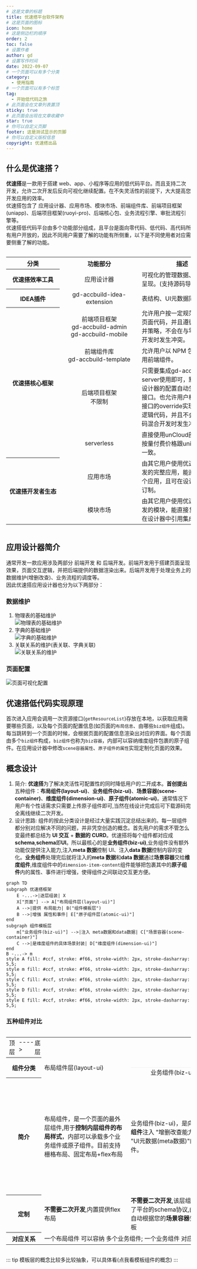 ```yaml
---
# 这是文章的标题
title: 优速搭平台软件架构
# 这是页面的图标
icon: home
# 这是侧边栏的顺序
order: 2
toc: false
# 设置作者
author: gd
# 设置写作时间
date: 2022-09-07
# 一个页面可以有多个分类
category:
  - 使用指南
# 一个页面可以有多个标签
tag:
  - 开始低代码之旅
# 此页面会在文章列表置顶
sticky: true
# 此页面会出现在文章收藏中
star: true
# 你可以自定义页脚
footer: 这是测试显示的页脚
# 你可以自定义版权信息
copyright: 优速搭出品
---
```


## 什么是优速搭？

**优速搭**是一款用于搭建 web、app、小程序等应用的低代码平台。而且支持二次开发，允许二次开发后反向可视化继续配置。在不失灵活性的前提下，大大提高您开发应用的效率。<br/>
优速搭包含了 应用设计器、应用市场、模块市场、前端组件库、前端项目框架(uniapp)、后端项目框架(ruoyi-pro)、后端核心包、业务流程引擎、审批流程引擎等。<br/>
优速搭低代码平台由多个功能部分组成，且平台是面向零代码、低代码、高代码所有用户开放的，因此不同用户需要了解的功能有所侧重，以下是不同使用者对应需要侧重了解的功能。

<style>
  .gd-acc--function{
    text-align:center;
    min-width:200px;
  }
  .gd-acc--desc{
    text-align:left;
    min-width:220px;
  }
  .gd-acc--design-for{
    text-align:center;
    min-width:100px;
  }
  .gd-acc--plan{
    text-align:left;
    min-width:150px;
  }
</style>
<div style="overflow-x:scroll;min-width:100%;">
<table>
    <tr>
        <th style="min-width:80px;">分类</th>
        <th style="min-width:130px;">功能部分</th>
        <th>描述</th>
        <th>使用群体</th>
        <th>开发进展与计划</th>
    </tr>
    <tr>
        <th style="min-width:120px;" >优速搭效率工具</th>
        <td class="gd-acc--function">应用设计器</td>
        <td class="gd-acc--desc">可视化的管理数据、配置页面呈现。(支持源码导出)</td>
        <td class="gd-acc--design-for">零代码 NoCode</td>
        <td class="gd-acc--plan">持续完善中并且可以使用</td>
    </tr>
    <tr>
        <th style="min-width:130px;">IDEA插件</th>
        <td class="gd-acc--function">gd-accbuild-idea-extension</td>
        <td class="gd-acc--desc">表结构、UI元数据同步等功能</td>
        <td  class="gd-acc--design-for">低代码 LowCode</td>
        <td class="gd-acc--plan">持续完善中可以使用</td>
    </tr>
    <tr>
        <th style="min-width:120px;" rowspan="4">优速搭核心框架</th>
        <td class="gd-acc--function"><div>前端项目框架</div><div>gd-accbuild-admin</div><div>gd-accbuild-mobile</div></td>
        <td class="gd-acc--desc">允许用户按一定规范修改前端页面代码，并且遵循一定的合并策略，不会在与零代码混合开发时发生冲突。</td>
        <td  class="gd-acc--design-for">低代码 LowCode</td>
        <td class="gd-acc--plan">持续完善中可以使用</td>
    </tr>
    <tr>
        <td class="gd-acc--function"><div>前端组件库</div><div>gd-accbuild-template</div></td>
        <td class="gd-acc--desc">允许用户以 NPM 包的方式使用前端组件。</td>
        <td  class="gd-acc--design-for">高代码 ProCode</td>
        <td class="gd-acc--plan">持续完善中可以使用</td>
    </tr>
    <tr>
        <td class="gd-acc--function"><div>后端项目框架</div><div>不限制</div></td>
        <td class="gd-acc--desc">只需要集成gd-accbuild-server使用即可，默认会根据设计器的配置自动生成CRUD接口。也允许用户根据请求api接口的override实现定制后端逻辑代码，并且不会在与零代码混合开发时发生冲突。</td>
        <td  class="gd-acc--design-for">低代码 LowCode</td>
        <td class="gd-acc--plan">暂未完善,暂不可用。目前使用的是nodejs,计划使用kotlin/js重写,发布成maven包和npm包</td>
    </tr>
    <tr>
        <td class="gd-acc--function">serverless</td>
        <td class="gd-acc--desc">直接使用unCloud部署后端，按量付费价格跟uniCloud标准一致。</td>
        <td  class="gd-acc--design-for">低代码 LowCode</td>
        <td class="gd-acc--plan">持续完善中可以使用</td>
    </tr>
    <tr>
    <th style="min-width:130px;" rowspan="2">优速搭开发者生态</th>
        <td class="gd-acc--function">应用市场</td>
        <td class="gd-acc--desc">由其它用户使用优速搭平台开发的完整应用，能直接复用整个应用，且可在设计器中自己订制。</td>
        <td  class="gd-acc--design-for">零代码 NoCode</td>
        <td class="gd-acc--plan">持续完善中可以使用</td>
    </tr>
    <tr>
        <td class="gd-acc--function">模块市场</td>
        <td class="gd-acc--desc">由其它用户使用优速搭平台开发的模块，能直接复用，且可在设计器中引用集成该模块。</td>
        <td  class="gd-acc--design-for">零代码 NoCode</td>
        <td class="gd-acc--plan">持续完善中可以使用</td>
    </tr>
</table>
</div>

## 应用设计器简介

通常开发一款应用涉及两部分 前端开发 和 后端开发。前端开发用于搭建页面呈现效果，页面交互逻辑，并把后端提供的数据渲染出来。后端开发用于处理业务上的数据维护(增删改查)、业务流程的调度等。<br/>
因此优速搭应用设计器也分为以下两部分：

### 数据维护

1. 物理表的基础维护<br/>
   <img :src="$withBase('/images/1.1Designer-DataMgr.png')" alt="物理表的基础维护" />
2. 字典的基础维护<br/>
   <img :src="$withBase('/images/1.2Designer-DictMgr.png')" alt="字典的基础维护" />
3. 关联关系的维护(表关联、字典关联)<br/>
   <img :src="$withBase('/images/1.3Designer-RelationMgr.png')" alt="关联关系的维护" />

### 页面配置

<img :src="$withBase('/images/2.2Designer-SettingPage.png')" alt="页面可视化配置" />

## 优速搭低代码实现原理

首次进入应用会调用一次资源接口(`getResourceList`)存放在本地，以获取应用需要哪些页面，以及每个页面的配置信息(如页面的`布局信息`、由哪些`biz组件`组成)。每当跳转到一个页面的时候，会根据页面的配置信息渲染出对应的界面。每个页面由多个`biz组件`构成，`biz组件`也称为`biz容器`，内部可以容纳维度组件包裹的原子组件。在应用设计器中修改`scene容器属性`、`原子组件的属性`实现定制化页面的效果。

## 概念设计

1. 简介: **优速搭**为了解决灵活性可配置性的同时降低用户的二开成本。**首创提出**五种组件：**布局组件(layout-ui)**、**业务组件(biz-ui)**、**场景容器(scene-container)**、**维度组件(dimension-ui)**、**原子组件(atomic-ui)**。通常情况下用户有个性话需求只需要上传原子组件即可,当然在线设计完成后可下载源码完全离线继续二次开发。
2. 设计思路: 组件的按此分类设计是经过大量实践沉淀总结出来的。每一层组件都分别对应解决不同的问题，并非凭空创造的概念。首先用户的需求不管怎么变最终都总结为 **UI 交互** + **数据的 CURD**。优速搭将每个组件都对应成**schema**,**schema**即**UI**。所以最核心的是**业务组件(biz-ui)**,业务组件没有额外功能仅提供注入能力,注入**meta 数据**控制 UI、注入**data 数据**控制内容的变化。**业务组件**处理完后就将注入的**meta 数据**和**data 数据**通过**场景容器**交给**维度组件**,维度组件中的`dimension-item-content`组件能够把包裹其中的**原子组件**内的属性、事件进行增强，使得组件之间联动交互更方便。

```mermaid
graph TD
subgraph 优速搭框架
    E -...->|逐层组装| X
    X["页面"] --> A["布局组件层(layout-ui)"]
    A -->|提供 布局能力| B("组件模板层")
    B -->|增强 属性和事件| E["原子组件层(atomic-ui)"]
end
subgraph 组件模板层
    m["业务组件(biz-ui)"] -->|注入 meta数据和data数据| C["场景容器(scene-container)"]
    C -->|是维度组件的具体场景封装| D["维度组件(dimension-ui)"]
end
B -...-> m
style A fill: #ccf, stroke: #f66, stroke-width: 2px, stroke-dasharray: 5,5;
style m fill: #ccf, stroke: #f66, stroke-width: 2px, stroke-dasharray: 5,5;
style C fill: #ccf, stroke: #f66, stroke-width: 2px, stroke-dasharray: 5,5;
style D fill: #ccf, stroke: #f66, stroke-width: 2px, stroke-dasharray: 5,5;
style E fill: #ccf, stroke: #f66, stroke-width: 2px, stroke-dasharray: 5,5;
```

### 五种组件对比

<div style="overflow-x:scroll;min-width:100%;">
<table>
<tr style=""><td colspan="10" style="min-width:100%;display:flex;flex-direction: row;justify-content:space-between;"><div>顶层</div><div style="widtn:100px;">----></div><div>底层</div></td></tr>
    <tr>
        <th style="min-width:80px;">组件分类</th>
        <td>布局组件层(layout-ui)</td>
        <td colspan="3">
        <div style="display:flex;flex-direction:column;justify-content:center;align-items:center;width:100%;">
        <div style="width:100%;text-align:center;border-bottom:0.5px #eee solid;">模板组件层</div>
        <div style="display:flex;flex-direction:row;width:100%;">
        <div style="flex:1;width:100%;text-align:center;">业务组件(biz-ui)</div>
        <div style="flex:1;width:100%;text-align:center;">场景容器(scene-container)</div>
        <div style="flex:1;width:100%;text-align:center;">维度组件(dimension-ui)</div>
        </div>
        </div>
        </td>  
        <!--   -->
        <!-- <td>维度组件(dimension-ui)</td>  -->
        <td>原子组件层(atomic-ui)</td> 
    </tr>
    <tr>
        <th style="min-width:80px;">简介</th>
        <td style="min-width:220px;">布局组件，是一个页面的最外层组件,用于<strong>控制内层组件的布局样式</strong>，内部可以承载多个业务组件或原子组件。目前支持栅格布局、固定布局+flex布局</td>
        <td style="min-width:220px;">业务组件(biz-ui)，是向<strong>下一层组件</strong>注入 "增删改查能力" + "UI元数据(meta数据)"的组件。</td>
        <td style="min-width:220px;">场景容器(scene-container)，是对<strong>维度组件</strong>的具体实现，按**主数据**类型分为一维容器:表单、二维容器:表格、卡片列表等。</td>
        <td style="min-width:220px;">维度组件，维度组件不是凭空创造的概念，是为了解决低代码平台组件间联动交互等问题。维度组件<strong>包裹</strong>了原子组件，<strong>增强了 内部原子组件的属性和事件</strong>。维度组件分为 一维型:对象型容器(表单)、二维型:数组型容器(表格、循环的卡片等)。表单中的每一项原子组件 与 其它原子组件的联动;表格中每行每列与其它行列的联动。都可以通过在事件回调中修改对应的meta数据来实现。</td>
        <td style="min-width:220px;">原子组件，最基础的组件。用户可以任意写逻辑。如果原子组件编写了<strong>配置文件</strong>，则说明允许暴露给维度组件包裹，则可以通过内部的事件参数来读写其它的meta数据。</td>
    </tr>
    <tr>
    <th style="min-width:80px;">定制</th>
    <td><strong>不需要二次开发</strong>,内置提供flex布局</td>
    <td><strong>不需要二次开发</strong>,该层组件规范了平台的schema协议,由平台自动根据您的<strong>场景容器</strong>生成模板</td>
    <td><strong>可以二次开发</strong>,不同场景使用的组件内部逻辑在这里定义</td>
    <td><strong>不需要二次开发</strong>,由平台自动根据您的<strong>原子组件</strong>生成模板</td>
    <td><strong>可以二次开发</strong>,可以任意写符合vue规范的组件</td>
    </tr>
    <tr>
    <th style="min-width:80px;">对应关系</th>
    <td colspan="5">
    一个布局组件 可以容纳 多个业务组件;
    一个业务组件 对应 一个场景容器;
    一个场景容器 可以容纳 多个原子组件。
    </td>
    </tr>
</table>
</div>

::: tip
模板层的概念比较多比较抽象，可以具体看<router-link :to="'/zh/development/fontend/组件开发篇/模板组件层/intro.md'">(点我看模板组件的概念)</router-link>
:::
